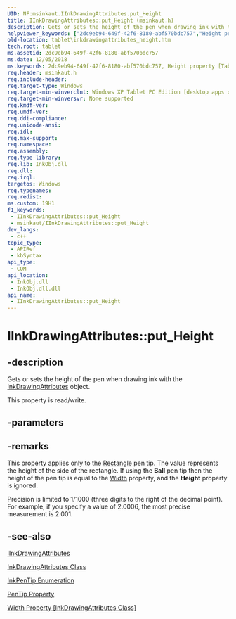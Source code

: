 ```yaml
---
UID: NF:msinkaut.IInkDrawingAttributes.put_Height
title: IInkDrawingAttributes::put_Height (msinkaut.h)
description: Gets or sets the height of the pen when drawing ink with the InkDrawingAttributes object.
helpviewer_keywords: ["2dc9eb94-649f-42f6-8180-abf570bdc757","Height property [Tablet PC]","Height property [Tablet PC]","IInkDrawingAttributes interface","IInkDrawingAttributes interface [Tablet PC]","Height property","IInkDrawingAttributes.Height","IInkDrawingAttributes.put_Height","IInkDrawingAttributes::Height","IInkDrawingAttributes::get_Height","IInkDrawingAttributes::put_Height","InkDrawingAttributes.get_Height","InkDrawingAttributes.put_Height","get_Height","msinkaut/IInkDrawingAttributes::Height","msinkaut/IInkDrawingAttributes::get_Height","msinkaut/IInkDrawingAttributes::put_Height","put_Height","tablet.inkdrawingattributes_height"]
old-location: tablet\inkdrawingattributes_height.htm
tech.root: tablet
ms.assetid: 2dc9eb94-649f-42f6-8180-abf570bdc757
ms.date: 12/05/2018
ms.keywords: 2dc9eb94-649f-42f6-8180-abf570bdc757, Height property [Tablet PC], Height property [Tablet PC],IInkDrawingAttributes interface, IInkDrawingAttributes interface [Tablet PC],Height property, IInkDrawingAttributes.Height, IInkDrawingAttributes.put_Height, IInkDrawingAttributes::Height, IInkDrawingAttributes::get_Height, IInkDrawingAttributes::put_Height, InkDrawingAttributes.get_Height, InkDrawingAttributes.put_Height, get_Height, msinkaut/IInkDrawingAttributes::Height, msinkaut/IInkDrawingAttributes::get_Height, msinkaut/IInkDrawingAttributes::put_Height, put_Height, tablet.inkdrawingattributes_height
req.header: msinkaut.h
req.include-header: 
req.target-type: Windows
req.target-min-winverclnt: Windows XP Tablet PC Edition [desktop apps only]
req.target-min-winversvr: None supported
req.kmdf-ver: 
req.umdf-ver: 
req.ddi-compliance: 
req.unicode-ansi: 
req.idl: 
req.max-support: 
req.namespace: 
req.assembly: 
req.type-library: 
req.lib: InkObj.dll
req.dll: 
req.irql: 
targetos: Windows
req.typenames: 
req.redist: 
ms.custom: 19H1
f1_keywords:
 - IInkDrawingAttributes::put_Height
 - msinkaut/IInkDrawingAttributes::put_Height
dev_langs:
 - c++
topic_type:
 - APIRef
 - kbSyntax
api_type:
 - COM
api_location:
 - InkObj.dll
 - InkObj.dll.dll
api_name:
 - IInkDrawingAttributes::put_Height
---
```


# IInkDrawingAttributes::put_Height


## -description

Gets or sets the height of the pen when drawing ink with the <a href="/windows/desktop/tablet/inkdrawingattributes-class">InkDrawingAttributes</a> object.



This property is read/write.

## -parameters

## -remarks

This property applies only to the <a href="/windows/desktop/api/msinkaut/ne-msinkaut-inkpentip">Rectangle</a> pen tip. The value represents the height of the side of the rectangle. If using the <b>Ball</b> pen tip then the height of the pen tip is equal to the <a href="/windows/desktop/api/msinkaut/nf-msinkaut-iinkdrawingattributes-get_width">Width</a> property, and the <b>Height</b> property is ignored.

Precision is limited to 1/1000 (three digits to the right of the decimal point). For example, if you specify a value of 2.0006, the most precise measurement is 2.001.

## -see-also

<a href="https://msdn.microsoft.com/en-us/library/Mt846798(v=VS.85).aspx">IInkDrawingAttributes</a>



<a href="/windows/desktop/tablet/inkdrawingattributes-class">InkDrawingAttributes Class</a>



<a href="/windows/desktop/api/msinkaut/ne-msinkaut-inkpentip">InkPenTip Enumeration</a>



<a href="/windows/desktop/api/msinkaut/nf-msinkaut-iinkdrawingattributes-get_pentip">PenTip Property</a>



<a href="/windows/desktop/api/msinkaut/nf-msinkaut-iinkdrawingattributes-get_width">Width Property [InkDrawingAttributes Class]</a>

